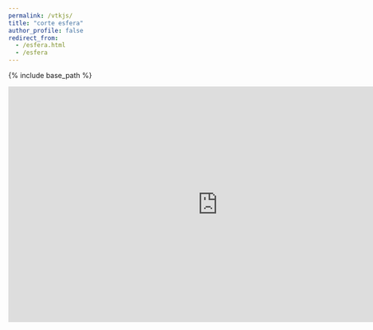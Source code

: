 ```yaml
---
permalink: /vtkjs/
title: "corte esfera"
author_profile: false
redirect_from: 
  - /esfera.html
  - /esfera
---
```


{% include base_path %}
<iframe width="840" height="473" src="https://kitware.github.io/vtk-js/examples/SceneExplorer/index.html?fileURL=https://fsahli.github.io/images/vtkjs/corteesfera.vtkjs" title="vtkjs viewer" frameborder="0"></iframe>
